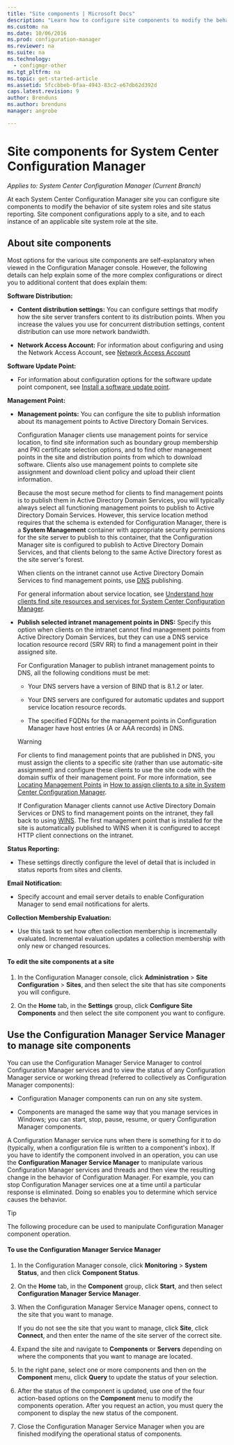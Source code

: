 ```yaml
---
title: "Site components | Microsoft Docs"
description: "Learn how to configure site components to modify the behavior of site system roles and site status reporting."
ms.custom: na
ms.date: 10/06/2016
ms.prod: configuration-manager
ms.reviewer: na
ms.suite: na
ms.technology:
  - configmgr-other
ms.tgt_pltfrm: na
ms.topic: get-started-article
ms.assetid: 5fccbbeb-0faa-4943-83c2-e67db62d392d
caps.latest.revision: 9
author: Brendunsms.author: brendunsmanager: angrobe

---
```

# Site components for System Center Configuration Manager*Applies to: System Center Configuration Manager (Current Branch)*
At each System Center Configuration Manager site you can configure site components to modify the behavior of site system roles and site status reporting. Site component configurations apply to a site, and to each instance of an applicable site system role at the  site.  

## About site components  
 Most options for the various site components are self-explanatory when viewed in the Configuration Manager console. However, the following details can help explain some of the more complex configurations or direct you to additional content that does explain them:  

**Software Distribution:**  

-   **Content distribution settings:**  You can configure settings that modify how the site server transfers content to its distribution points. When you increase the values you use for concurrent distribution settings, content distribution can use more network bandwidth.  

-   **Network Access Account:**  For information about configuring and using the Network Access Account, see [Network Access Account](../../../../core/plan-design/hierarchy/manage-accounts-to-access-content.md#bkmk_NAA)  

**Software Update Point:**  

-   For information about  configuration options for the software update point component, see [Install a software update point](../../../../sum/get-started/install-a-software-update-point.md).  

**Management  Point:**  

-   **Management points:** You can configure the site to publish information about its management points to Active Directory Domain Services.  

     Configuration Manager clients use management points for service location,  to find site information such as boundary group membership and PKI certificate selection options, and to find other management points in the site and distribution points from which to download software. Clients also use management points to complete site assignment and download client policy and upload their client information.  

     Because the most secure method for clients to find management points is to publish them in Active Directory Domain Services, you will typically always select all functioning management points to publish to Active Directory Domain Services. However, this service location method requires that the schema is extended for Configuration Manager, there is a **System Management** container with appropriate security permissions for the site server to publish to this container, that the Configuration Manager site is configured to publish to Active Directory Domain Services, and that clients belong to the same Active Directory forest as the site server's forest.  

     When clients on the intranet cannot use Active Directory Domain Services to find management points, use [DNS](../../../../core/plan-design/hierarchy/understand-how-clients-find-site-resources-and-services.md#bkmk_dns) publishing.  

     For general information about service location, see [Understand how clients find site resources and services for System Center Configuration Manager](../../../../core/plan-design/hierarchy/understand-how-clients-find-site-resources-and-services.md).  

-   **Publish selected intranet management points in DNS:** Specify this option when clients on the intranet cannot find management points from Active Directory Domain Services, but they can use a DNS service location resource record (SRV RR) to find a management point in their assigned site.  

    For Configuration Manager to publish intranet management points to DNS, all the following conditions must be met:  

    -   Your DNS servers have a version of BIND that is 8.1.2 or later.  

    -   Your DNS servers are configured for automatic updates and support service location resource records.  

    -   The specified FQDNs for the management points in Configuration Manager have host entries (A or AAA records) in DNS.  

    > [!WARNING]  
    >  For clients to find management points that are published in DNS, you must assign the clients to a specific site (rather than use automatic-site assignment) and configure these clients to use the site code with the domain suffix of their management point. For more information, see  [Locating Management Points](../../../../core/clients/deploy/assign-clients-to-a-site.md#BKMK_LocatingMPs) in [How to assign clients to a site in System Center Configuration Manager](../../../../core/clients/deploy/assign-clients-to-a-site.md).  

     If Configuration Manager clients cannot use Active Directory Domain Services or DNS to find management points on the intranet, they fall back to using [WINS](../../../../core/plan-design/hierarchy/understand-how-clients-find-site-resources-and-services.md#bkmk_wins). The first management point that is installed for the site is automatically published to WINS when it is configured to accept HTTP client connections on the intranet.  

**Status Reporting:**  

-   These settings directly configure the level of detail that is included in status reports from sites and clients.  

**Email Notification:**  

-   Specify account and email server details to enable Configuration Manager to send email notifications for alerts.  

**Collection Membership Evaluation:**  

-   Use this task to set how often collection membership is incrementally evaluated. Incremental evaluation updates a collection membership with only new or changed resources.  

#### To edit the site components at a site  

1.  In the Configuration Manager console, click **Administration** > **Site Configuration** > **Sites**, and then select the site that has site components you will configure.  

2.  On the **Home** tab, in the **Settings** group, click **Configure Site Components** and then select the site component you want to configure.  

##  <a name="BKMK_ServiceMgr"></a> Use the Configuration Manager Service Manager to manage site components  
You can use the Configuration Manager Service Manager to control Configuration Manager services and to view the status of any Configuration Manager service or working  thread (referred to collectively as Configuration Manager components):  

-   Configuration Manager components can run on any site system.  

-   Components are managed the same way that you manage services in Windows; you can start, stop, pause, resume, or query Configuration Manager components.  

A Configuration Manager service runs when there is something for it to do (typically, when a configuration file is written to a component's inbox). If you have to identify the component involved in an operation, you can use the **Configuration Manager Service Manager** to manipulate various Configuration Manager services and threads and then view the resulting change in the behavior of Configuration Manager. For example, you can stop Configuration Manager services one at a time until a particular response is eliminated. Doing so enables you to determine which service causes the behavior.  

> [!TIP]  
>  The following procedure can be used to manipulate Configuration Manager component operation.  

#### To use the Configuration Manager Service Manager  

1.  In the Configuration Manager console, click **Monitoring** >  **System Status**, and then click **Component Status**.  

2.  On the **Home** tab, in the **Component** group, click **Start**, and then select **Configuration Manager Service Manager**.  

3.  When the Configuration Manager Service Manager opens, connect to the site that you want to manage.  

     If you do not see the site that you want to manage, click **Site**, click **Connect**, and then enter the name of the site server of the correct site.  

4.  Expand the site and navigate to **Components** or **Servers** depending on where the components that you want to manage are located.  

5.  In the right pane, select one or more components and then on the **Component** menu, click **Query** to update the status of your selection.  

6.  After the status of the component is updated, use one of the four action-based options on the **Component** menu to modify the components operation. After you request an action, you must query the component to display the new status of the component.  

7.  Close the Configuration Manager Service Manager when you are finished modifying the operational status of components.  
